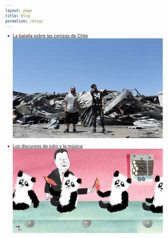 ```yaml
---
layout: page
title: Blog
permalink: /blog/
---
```


<div class="footer-col.4  footer-col-4">
  <ul class="contact-list">
    <li><span class="icon">
      <i class="fa fa-rocket"></i>
        </span><a href="/blog/1">La batalla sobre las cenizas de Chile<img src="/assets/images/dd.jpg"></a></li>
  </ul>
</div>

<div class="footer-col.4  footer-col-4">
  <ul class="contact-list">
    <li><span class="icon">
      <i class="fa fa-rocket"></i>
        </span><a href="/blog/1">Los discursos de odio y la música<img src="/assets/images/portada2.jpg"></a></li>
  </ul>
</div>
